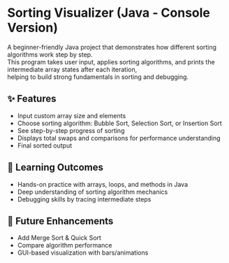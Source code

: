 # Sorting Visualizer (Java - Console Version)

A beginner-friendly Java project that demonstrates how different sorting algorithms work step by step.  
This program takes user input, applies sorting algorithms, and prints the intermediate array states after each iteration,  
helping to build strong fundamentals in sorting and debugging.

## ✨ Features
- Input custom array size and elements
- Choose sorting algorithm: Bubble Sort, Selection Sort, or Insertion Sort
- See step-by-step progress of sorting
- Displays total swaps and comparisons for performance understanding
- Final sorted output

## 🎯 Learning Outcomes
- Hands-on practice with arrays, loops, and methods in Java
- Deep understanding of sorting algorithm mechanics
- Debugging skills by tracing intermediate steps

## 🚀 Future Enhancements
- Add Merge Sort & Quick Sort
- Compare algorithm performance
- GUI-based visualization with bars/animations
